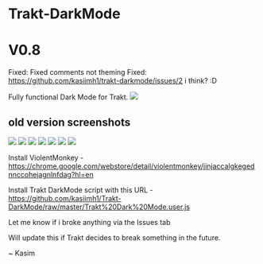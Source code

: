 # Trakt-DarkMode

# V0.8

Fixed: Fixed comments not theming 
Fixed: https://github.com/kasiimh1/trakt-darkmode/issues/2 i think? :D

Fully functional Dark Mode for Trakt.
<img src="https://github.com/kasiimh1/trakt-darkmode/blob/master/Screenshot%202020-11-29%20063149.png">

## old version screenshots

<img src="https://github.com/kasiimh1/Trakt-DarkMode/blob/master/Screenshot%202018-04-18%2019.14.49.png">
<img src="https://github.com/kasiimh1/trakt-darkmode/blob/master/Screenshot%202018-06-21%2006.55.32.png">
<img src="https://github.com/kasiimh1/trakt-darkmode/blob/master/Screenshot%202018-06-21%2006.55.39.png">
<img src="https://github.com/kasiimh1/trakt-darkmode/blob/master/Screenshot%202018-06-21%2006.55.45.png">
<img src="https://github.com/kasiimh1/trakt-darkmode/blob/master/Screenshot%202018-06-21%2006.56.15.png">
<img src="https://github.com/kasiimh1/trakt-darkmode/blob/master/Screenshot%202018-06-21%2006.56.53.png">
<img src="https://github.com/kasiimh1/trakt-darkmode/blob/master/Screenshot%202018-06-21%2006.57.00.png">

Install ViolentMonkey - https://chrome.google.com/webstore/detail/violentmonkey/jinjaccalgkegednnccohejagnlnfdag?hl=en

Install Trakt DarkMode script with this URL - https://github.com/kasiimh1/Trakt-DarkMode/raw/master/Trakt%20Dark%20Mode.user.js

Let me know if i broke anything via the Issues tab

Will update this if Trakt decides to break something in the future.

~ Kasim
